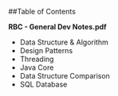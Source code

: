 ##Table of Contents

__RBC - General Dev Notes.pdf__

* Data Structure & Algorithm
* Design Patterns
* Threading
* Java Core
* Data Structure Comparison
* SQL Database
